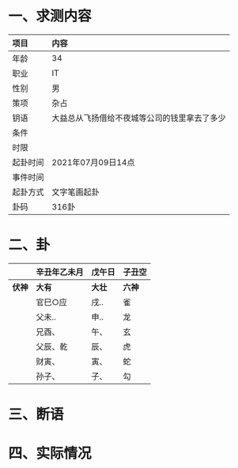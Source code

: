 # 一、求测内容
|项目|内容|
|:-|:-|
|年龄|34|
|职业|IT|
|性别|男|
|策项|杂占|
|钥语|大益总从飞扬借给不夜城等公司的钱里拿去了多少|
|条件||
|时限||
|起卦时间|2021年07月09日14点|
|事件时间||
|起卦方式|文字笔画起卦|
|卦码|316卦|

# 二、卦
||辛丑年乙未月|戊午日|子丑空|
|:-|:-|:-|:-|
|**伏神**|**大有**|**大壮**|**六神**|
||官巳○应|戌..|雀|
||父未..|申..|龙|
||兄酉、|午、|玄|
||父辰、乾|辰、|虎|
||财寅、|寅、|蛇|
||孙子、|子、|勾|


# 三、断语

# 四、实际情况